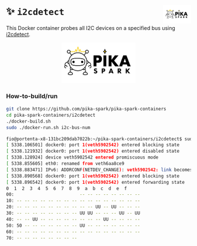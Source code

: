 <a href="https://pika-spark.io/"><img align="right" src="https://raw.githubusercontent.com/pika-spark/.github/main/logo/logo-pika-spark-bg-white.png" width="15%"></a>
:sparkles: `i2cdetect`
======================
This Docker container probes all I2C devices on a specified bus using [i2cdetect](https://linux.die.net/man/8/i2cdetect).

<p align="center">
  <a href="https://pika-spark.io/"><img src="https://raw.githubusercontent.com/pika-spark/.github/main/logo/logo-pika-spark-bg-white-github.png" width="40%"></a>
</p>

### How-to-build/run
```bash
git clone https://github.com/pika-spark/pika-spark-containers
cd pika-spark-containers/i2cdetect
./docker-build.sh
sudo ./docker-run.sh i2c-bus-num
```

```bash
fio@portenta-x8-131bc209dab7022b:~/pika-spark-containers/i2cdetect$ sudo ./docker-run.sh 1
[ 5338.106501] docker0: port 1(veth5902542) entered blocking state
[ 5338.121932] docker0: port 1(veth5902542) entered disabled state
[ 5338.128924] device veth5902542 entered promiscuous mode
[ 5338.855605] eth0: renamed from veth6aa8ce9
[ 5338.883471] IPv6: ADDRCONF(NETDEV_CHANGE): veth5902542: link becomes ready
[ 5338.890568] docker0: port 1(veth5902542) entered blocking state
[ 5338.896542] docker0: port 1(veth5902542) entered forwarding state
0  1  2  3  4  5  6  7  8  9  a  b  c  d  e  f
00:                         -- -- -- -- -- -- -- --
10: -- -- -- -- -- -- -- -- -- -- -- -- -- -- -- --
20: -- -- -- -- -- -- -- -- -- -- UU -- UU -- -- --
30: -- -- -- -- -- -- -- -- UU UU -- -- -- UU -- UU
40: -- -- UU -- -- -- -- -- -- -- -- UU -- -- -- --
50: 50 -- -- -- -- -- -- -- UU -- -- -- -- -- -- --
60: -- -- -- -- -- -- -- -- -- -- -- -- -- -- -- --
70: -- -- -- -- -- -- -- --
```
